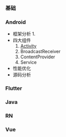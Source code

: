 ### 基础

### Android

- 框架分析
  1. 
- 四大组件
  1. [Activity](./Android/四大组件/Activity.md)
  2. BroadcastReceiver
  3. ContentProvider
  4. Service
- 性能优化
- 源码分析

### Flutter

### Java

### RN

### Vue

